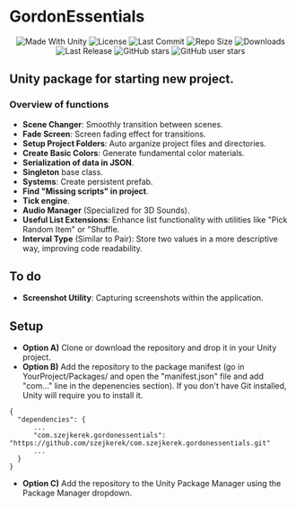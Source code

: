 # GordonEssentials
<p align="center">
  <a>
    <img alt="Made With Unity" src="https://img.shields.io/badge/made%20with-Unity-57b9d3.svg?logo=Unity">
  </a>
  <a>
  <img alt="License" src="https://img.shields.io/github/license/szejkerek/com.szejkerek.gordonessentials?logo=github">
  </a>
  <a>
    <img alt="Last Commit" src="https://img.shields.io/github/last-commit/szejkerek/com.szejkerek.gordonessentials?logo=Mapbox&color=orange">
  </a>
  <a>
    <img alt="Repo Size" src="https://img.shields.io/github/repo-size/szejkerek/com.szejkerek.gordonessentials?logo=VirtualBox">
  </a>
  <a>
    <img alt="Downloads" src="https://img.shields.io/github/downloads/szejkerek/com.szejkerek.gordonessentials/total?color=brightgreen">
  </a>
  <a>
    <img alt="Last Release" src="https://img.shields.io/github/v/release/szejkerek/com.szejkerek.gordonessentials?include_prereleases&logo=Dropbox&color=yellow">
  </a>
  <a>
    <img alt="GitHub stars" src="https://img.shields.io/github/stars/szejkerek/com.szejkerek.gordonessentials?branch=main&label=Stars&logo=GitHub&logoColor=ffffff&labelColor=282828&color=informational&style=flat">
  </a>
  <a>
    <img alt="GitHub user stars" src="https://img.shields.io/github/stars/szejkerek?affiliations=OWNER&branch=main&label=User%20Stars&logo=GitHub&logoColor=ffffff&labelColor=282828&color=informational&style=flat">
  </a>
</p>

## Unity package for starting new project.

### Overview of functions
- **Scene Changer**: Smoothly transition between scenes.
- **Fade Screen**: Screen fading effect for transitions.
- **Setup Project Folders**: Auto arganize project files and directories.
- **Create Basic Colors**: Generate fundamental color materials.
- **Serialization of data in JSON**.
- **Singleton** base class.
- **Systems**: Create persistent prefab.
- **Find "Missing scripts" in project**.
- **Tick engine**.
- **Audio Manager** (Specialized for 3D Sounds).
- **Useful List Extensions**: Enhance list functionality with utilities like "Pick Random Item" or "Shuffle.
- **Interval Type** (Similar to Pair): Store two values in a more descriptive way, improving code readability.

## To do
- **Screenshot Utility**: Capturing screenshots within the application.

## Setup
- **Option A)** Clone or download the repository and drop it in your Unity project.
- **Option B)** Add the repository to the package manifest (go in YourProject/Packages/ and open the "manifest.json" file and add "com..." line in the depenencies section). If you don't have Git installed, Unity will require you to install it.
```
{
  "dependencies": {
      ...
      "com.szejkerek.gordonessentials": "https://github.com/szejkerek/com.szejkerek.gordonessentials.git"
      ...
  }
}
```
- **Option C)** Add the repository to the Unity Package Manager using the Package Manager dropdown.
